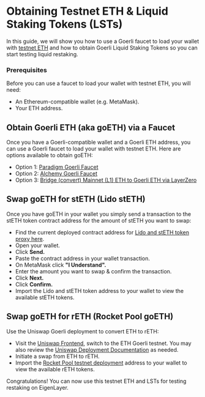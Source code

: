 # Obtaining Testnet ETH & Liquid Staking Tokens (LSTs)

In this guide, we will show you how to use a Goerli faucet to load your wallet with [testnet ETH](https://ethereum.org/en/developers/docs/networks/#ethereum-testnets) and how to obtain Goerli Liquid Staking Tokens so you can start testing liquid restaking.

### Prerequisites

Before you can use a faucet to load your wallet with testnet ETH, you will need:

* An Ethereum-compatible wallet (e.g. MetaMask).
* Your ETH address.

## Obtain Goerli ETH (aka goETH) via a Faucet

Once you have a Goerli-compatible wallet and a Goerli ETH address, you can use a Goerli faucet to load your wallet with testnet ETH. Here are options available to obtain goETH:

* Option 1: [Paradigm Goerli Faucet](https://faucet.paradigm.xyz/)
* Option 2: [Alchemy Goerli Faucet](https://goerlifaucet.com/)
* Option 3: [Bridge (convert) Mainnet (L1) ETH to Goerli ETH via LayerZero](https://testnetbridge.com/)



## Swap goETH for stETH (Lido stETH)

Once you have goETH in your wallet you simply send a transaction to the stETH token contract address for the amount of stETH you want to swap:

* Find the current deployed contract address for [Lido and stETH token proxy here](https://docs.lido.fi/deployed-contracts/goerli/).
* Open your wallet.
* Click **Send.**
* Paste the contract address in your wallet transaction.
* On MetaMask click **"I Understand".**
* Enter the amount you want to swap & confirm the transaction.
* Click **Next.**
* Click **Confirm.**
* Import the Lido and stETH token address to your wallet to view the available stETH tokens.

## Swap goETH for rETH (Rocket Pool goETH)

Use the Uniswap Goerli deployment to convert ETH to rETH:

* Visit the [Uniswap Frontend](https://app.uniswap.org/swap), switch to the ETH Goerli testnet. You may also review the [Uniswap Deployment Documentation](https://support.uniswap.org/hc/en-us/articles/14580495154445-Testnets-on-Uniswap) as needed.
* Initiate a swap from ETH to rETH.
* Import the [Rocket Pool testnet deployment](https://docs.rocketpool.net/overview/contracts-integrations.html) address to your wallet to view the available rETH tokens.



Congratulations! You can now use this testnet ETH and LSTs for testing restaking on EigenLayer.
